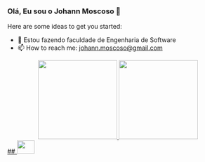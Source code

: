 ### Olá, Eu sou o Johann Moscoso 👋



Here are some ideas to get you started:


- 🌱 Estou fazendo faculdade de Engenharia de Software
- 📫 How to reach me: johann.moscoso@gmail.com

<div align="center">
  <a href="https://github.com/JohannMscs">
  <img height="180em" src="https://github-readme-stats.vercel.app/api?username=JohannMscs&show_icons=true&theme=tokyonight&show_all_commits=true&count_private=true"/>
  <img height="180em" src="https://github-readme-stats.vercel.app/api/top-langs/?username=JohannMscs&layout=compact&langs_count=7&theme=tokyonight"/>
</div>
##
<img alling - 'center' alt - "Johann-Java" height ="30" width ="40" src="https://cdn.jsdelivr.net/gh/devicons/devicon/icons/java/java-original.svg" />

           
          
